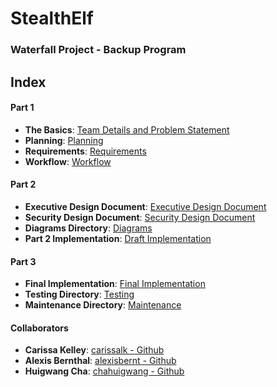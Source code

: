 # StealthElf
### Waterfall Project - Backup Program

## Index
#### Part 1
- **The Basics**:  [Team Details and Problem Statement](https://github.com/jschnell13/StealthElf/blob/main/Documentation/Team%20Details%20and%20Problem%20Statement.md) <br>
- **Planning**:  [Planning](https://github.com/jschnell13/StealthElf/blob/main/Documentation/Planning.md) <br>
- **Requirements**:  [Requirements](https://github.com/jschnell13/StealthElf/blob/main/Documentation/Requirements.md) <br>
- **Workflow**:  [Workflow](https://github.com/jschnell13/StealthElf/blob/main/Documentation/Workflow.md)

#### Part 2
- **Executive Design Document**:  [Executive Design Document](https://github.com/jschnell13/StealthElf/blob/main/Documentation/Design/Executive%20Design%20Document.md) <br>
- **Security Design Document**:  [Security Design Document](https://github.com/jschnell13/StealthElf/blob/main/Documentation/Design/Security%20Design%20Document) <br>
- **Diagrams Directory**:  [Diagrams](https://github.com/jschnell13/StealthElf/tree/main/Diagrams) <br>
- **Part 2 Implementation**:  [Draft Implementation](https://github.com/jschnell13/StealthElf/blob/main/Documentation/Implementation/Progress%20Document.md) <br>

#### Part 3
- **Final Implementation**:  [Final Implementation](https://github.com/jschnell13/StealthElf/blob/main/Documentation/Implementation/Final%20Implementation%20Report.md) <br>
- **Testing Directory**:  [Testing](https://github.com/jschnell13/StealthElf/tree/main/Documentation/Testing) <br>
- **Maintenance Directory**:  [Maintenance](https://github.com/jschnell13/StealthElf/tree/main/Documentation/Maintenance) <br>

#### Collaborators
- **Carissa Kelley**:  [carissalk - Github](https://github.com/carissalk) <br>
- **Alexis Bernthal**:  [alexisbernt - Github](https://github.com/alexisbernt) <br>
- **Huigwang Cha**:  [chahuigwang - Github](https://github.com/chahuigwang) <br>
